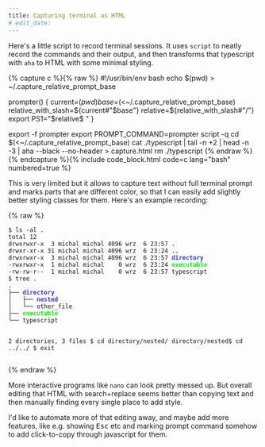 ```yaml
---
title: Capturing terminal as HTML
# edit_date:
---
```

Here's a little script to record terminal sessions. It uses `script` to neatly record the commands and their output, and then transforms that typescript with `aha` to HTML with some minimal styling.

{% capture c %}{% raw %}
#!/usr/bin/env bash
echo $(pwd) > ~/.capture_relative_prompt_base

prompter() {
  current=$(pwd)
  base=$(<~/.capture_relative_prompt_base)
  relative_with_slash=${current#"$base"}
  relative=${relative_with_slash#"/"}
  export PS1="$relative\$ "
}

export -f prompter
export PROMPT_COMMAND=prompter
script -q
cd $(<~/.capture_relative_prompt_base)
cat ./typescript | tail -n +2 | head -n -3 | aha --black --no-header > capture.html
rm ./typescript
{% endraw %}{% endcapture %}{% include code_block.html code=c lang="bash" numbered=true %}

This is very limited but it allows to capture text without full terminal prompt and marks parts that are different color, so that I can easily add slightly better styling classes for them. Here's an example recording:

{% raw %}
<div><pre><code class="terminal">$ ls -al .
total 12
drwxrwxr-x  3 michal michal 4096 wrz  6 23:57 <span style="font-weight:bold;color:#3333FF;">.</span>
drwxr-xr-x 31 michal michal 4096 wrz  6 23:24 <span style="font-weight:bold;color:#3333FF;">..</span>
drwxrwxr-x  3 michal michal 4096 wrz  6 23:57 <span style="font-weight:bold;color:#3333FF;">directory</span>
-rwxrwxr-x  1 michal michal    0 wrz  6 23:24 <span style="font-weight:bold;color:lime;">executable</span>
-rw-rw-r--  1 michal michal    0 wrz  6 23:57 typescript
$ tree .
<span style="font-weight:bold;color:#3333FF;">.</span>
├── <span style="font-weight:bold;color:#3333FF;">directory</span>
│   ├── <span style="font-weight:bold;color:#3333FF;">nested</span>
│   └── other_file
├── <span style="font-weight:bold;color:lime;">executable</span>
└── typescript

2 directories, 3 files
$ cd directory/nested/
directory/nested$ cd ../../
$ exit</code></pre></div>
{% endraw %}

More interactive programs like `nano` can look pretty messed up. But overall editing that HTML with search+replace seems better than copying text and then manually finding every single place to add style.

I'd like to automate more of that editing away, and maybe add more features, like e.g. showing <kbd>Esc</kbd> etc and marking prompt command somehow to add click-to-copy through javascript for them.
